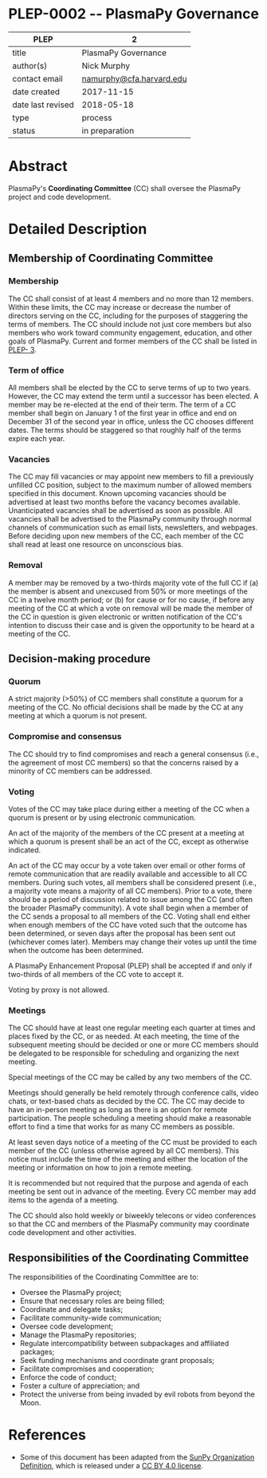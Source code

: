 # PLEP-0002 -- PlasmaPy Governance

| PLEP              | 2                                 |
|-------------------|-----------------------------------|
| title             | PlasmaPy Governance               |
| author(s)         | Nick Murphy                       |
| contact email     | namurphy@cfa.harvard.edu          |
| date created      | 2017-11-15                        |
| date last revised | 2018-05-18                        |
| type              | process                           |
| status            | in preparation                    |

# Abstract

PlasmaPy's **Coordinating Committee** (CC) shall oversee the PlasmaPy
project and code development.

# Detailed Description

## Membership of Coordinating Committee

### Membership

The CC shall consist of at least 4 members and no more than 12 members.
Within these limits, the CC may increase or decrease the number of
directors serving on the CC, including for the purposes of staggering
the terms of members.  The CC should include not just core members but
also members who work toward community engagement, education, and other
goals of PlasmaPy.  Current and former members of the CC shall be listed
in [PLEP-
3](https://github.com/PlasmaPy/PlasmaPy-PLEPs/blob/master/PLEP-0003.md).

### Term of office

All members shall be elected by the CC to serve terms of up to two
years. However, the CC may extend the term until a successor has been
elected. A member may be re-elected at the end of their term.  The term
of a CC member shall begin on January 1 of the first year in office and
end on December 31 of the second year in office, unless the CC chooses
different dates.  The terms should be staggered so that roughly half of
the terms expire each year.

### Vacancies

The CC may fill vacancies or may appoint new members to fill a
previously unfilled CC position, subject to the maximum number of
allowed members specified in this document.  Known upcoming vacancies
should be advertised at least two months before the vacancy becomes
available.  Unanticipated vacancies shall be advertised as soon as
possible.  All vacancies shall be advertised to the PlasmaPy community
through normal channels of communication such as email lists,
newsletters, and webpages.  Before deciding upon new members of the CC,
each member of the CC shall read at least one resource on unconscious
bias.

### Removal

A member may be removed by a two-thirds majority vote of the full CC if
(a) the member is absent and unexcused from 50% or more meetings of the
CC in a twelve month period; or (b) for cause or for no cause, if before
any meeting of the CC at which a vote on removal will be made the member
of the CC in question is given electronic or written notification of the
CC's intention to discuss their case and is given the opportunity to be
heard at a meeting of the CC.

## Decision-making procedure

### Quorum

A strict majority (>50%) of CC members shall constitute a quorum for a
meeting of the CC.  No official decisions shall be made by the CC at any
meeting at which a quorum is not present.

### Compromise and consensus

The CC should try to find compromises and reach a general consensus
(i.e., the agreement of most CC members) so that the concerns raised
by a minority of CC members can be addressed.

### Voting

Votes of the CC may take place during either a meeting of the CC when a
quorum is present or by using electronic communication.

An act of the majority of the members of the CC present at a meeting
at which a quorum is present shall be an act of the CC, except as
otherwise indicated.

An act of the CC may occur by a vote taken over email or other forms of
remote communication that are readily available and accessible to all
CC members.  During such votes, all members shall be considered present
(i.e., a majority vote means a majority of all CC members).  Prior to a
vote, there should be a period of discussion related to issue among the
CC (and often the broader PlasmaPy community).  A vote shall begin when
a member of the CC sends a proposal to all members of the CC.  Voting
shall end either when enough members of the CC have voted such that the
outcome has been determined, or seven days after the proposal has been
sent out (whichever comes later).  Members may change their votes up
until the time when the outcome has been determined.

A PlasmaPy Enhancement Proposal (PLEP) shall be accepted if and only if
two-thirds of all members of the CC vote to accept it.

Voting by proxy is not allowed.

### Meetings

The CC should have at least one regular meeting each quarter at times
and places fixed by the CC, or as needed.  At each meeting, the time of
the subsequent meeting should be decided or one or more CC members
should be delegated to be responsible for scheduling and organizing the
next meeting.

Special meetings of the CC may be called by any two members of the CC.

Meetings should generally be held remotely through conference calls,
video chats, or text-based chats as decided by the CC.  The CC may
decide to have an in-person meeting as long as there is an option for
remote participation.  The people scheduling a meeting should make a
reasonable effort to find a time that works for as many CC members as
possible.

At least seven days notice of a meeting of the CC must be provided to
each member of the CC (unless otherwise agreed by all CC members).  This
notice must include the time of the meeting and either the location of
the meeting or information on how to join a remote meeting.

It is recommended but not required that the purpose and agenda of each
meeting be sent out in advance of the meeting.  Every CC member may add
items to the agenda of a meeting.

The CC should also hold weekly or biweekly telecons or video conferences
so that the CC and members of the PlasmaPy community may coordinate code
development and other activities.

## Responsibilities of the Coordinating Committee

The responsibilities of the Coordinating Committee are to:

* Oversee the PlasmaPy project;
* Ensure that necessary roles are being filled;
* Coordinate and delegate tasks;
* Facilitate community-wide communication;
* Oversee code development;
* Manage the PlasmaPy repositories;
* Regulate intercompatibility between subpackages and affiliated packages;
* Seek funding mechanisms and coordinate grant proposals;
* Facilitate compromises and cooperation;
* Enforce the code of conduct;
* Foster a culture of appreciation; and
* Protect the universe from being invaded by evil robots from beyond the Moon.

# References

* Some of this document has been adapted from the [SunPy Organization
  Definition](https://github.com/sunpy/sunpy-SEP/blob/master/SEP-0002.md),
  which is released under a [CC BY 4.0
  license](https://github.com/sunpy/sunpy-SEP/blob/master/LICENSE.md).
